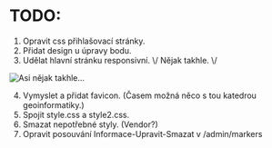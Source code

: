 # TODO:

1. Opravit css přihlašovací stránky.
2. Přidat design u úpravy bodu.
3. Udělat hlavní stránku responsivní. \\/ Nějak takhle. \\/

![Asi nějak takhle...](https://i.imgur.com/MZHFXku.png)

4. Vymyslet a přidat favicon. (Časem možná něco s tou katedrou geoinformatiky.)
5. Spojit style.css a style2.css.
6. Smazat nepotřebné styly. (Vendor?)
7. Opravit posouvání Informace-Upravit-Smazat v /admin/markers
